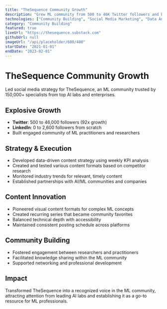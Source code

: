 ```yaml
---
title: "TheSequence Community Growth"
description: "Grew ML community from 500 to 46K Twitter followers and built data-driven content strategy."
technologies: ["Community Building", "Social Media Marketing", "Data Analysis", "Content Creation"]
category: "Community Building"
featured: true
liveUrl: "https://thesequence.substack.com"
githubUrl: null
imageUrl: "/api/placeholder/600/400"
startDate: "2021-01-01"
endDate: "2023-02-01"
---
```


# TheSequence Community Growth

Led social media strategy for TheSequence, an ML community trusted by 150,000+ specialists from top AI labs and enterprises.

## Explosive Growth

- **Twitter**: 500 to 46,000 followers (92x growth)
- **LinkedIn**: 0 to 2,600 followers from scratch
- Built engaged community of ML practitioners and researchers

## Strategy & Execution

- Developed data-driven content strategy using weekly KPI analysis
- Created and tested various content formats based on competitor research
- Monitored industry trends for relevant, timely content
- Established partnerships with AI/ML communities and companies

## Content Innovation

- Pioneered visual content formats for complex ML concepts
- Created recurring series that became community favorites
- Balanced technical depth with accessibility
- Maintained consistent posting schedule across platforms

## Community Building

- Fostered engagement between researchers and practitioners
- Facilitated knowledge sharing within the ML community
- Supported networking and professional development

## Impact

Transformed TheSequence into a recognized voice in the ML community, attracting attention from leading AI labs and establishing it as a go-to resource for ML professionals.
